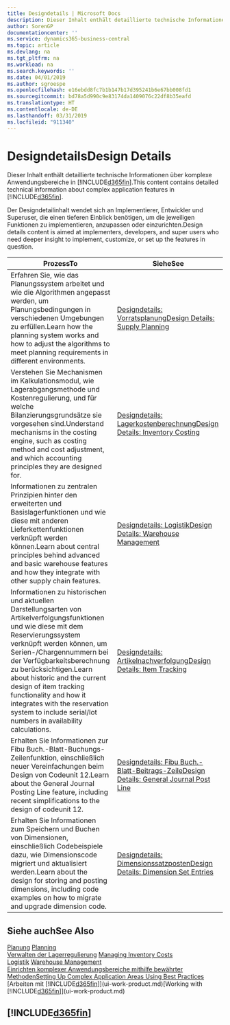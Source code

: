 ```yaml
---
title: Designdetails | Microsoft Docs
description: Dieser Inhalt enthält detaillierte technische Informationen über komplexe Anwendungsbereiche in  Business Central.
author: SorenGP
documentationcenter: ''
ms.service: dynamics365-business-central
ms.topic: article
ms.devlang: na
ms.tgt_pltfrm: na
ms.workload: na
ms.search.keywords: ''
ms.date: 04/01/2019
ms.author: sgroespe
ms.openlocfilehash: e16ebdd8fc7b1b147b17d395241b6e67bb008fd1
ms.sourcegitcommit: bd78a5d990c9e83174da1409076c22df8b35eafd
ms.translationtype: HT
ms.contentlocale: de-DE
ms.lasthandoff: 03/31/2019
ms.locfileid: "911340"
---
```

# <a name="design-details"></a><span data-ttu-id="487cd-103">Designdetails</span><span class="sxs-lookup"><span data-stu-id="487cd-103">Design Details</span></span>
<span data-ttu-id="487cd-104">Dieser Inhalt enthält detaillierte technische Informationen über komplexe Anwendungsbereiche in [!INCLUDE[d365fin](includes/d365fin_md.md)].</span><span class="sxs-lookup"><span data-stu-id="487cd-104">This content contains detailed technical information about complex application features in [!INCLUDE[d365fin](includes/d365fin_md.md)].</span></span>  

 <span data-ttu-id="487cd-105">Der Designdetailinhalt wendet sich an Implementierer, Entwickler und Superuser, die einen tieferen Einblick benötigen, um die jeweiligen Funktionen zu implementieren, anzupassen oder einzurichten.</span><span class="sxs-lookup"><span data-stu-id="487cd-105">Design details content is aimed at implementers, developers, and super users who need deeper insight to implement, customize, or set up the features in question.</span></span>  

|<span data-ttu-id="487cd-106">**Prozess**</span><span class="sxs-lookup"><span data-stu-id="487cd-106">**To**</span></span>|<span data-ttu-id="487cd-107">**Siehe**</span><span class="sxs-lookup"><span data-stu-id="487cd-107">**See**</span></span>|  
|------------|-------------|  
|<span data-ttu-id="487cd-108">Erfahren Sie, wie das Planungssystem arbeitet und wie die Algorithmen angepasst werden, um Planungsbedingungen in verschiedenen Umgebungen zu erfüllen.</span><span class="sxs-lookup"><span data-stu-id="487cd-108">Learn how the planning system works and how to adjust the algorithms to meet planning requirements in different environments.</span></span>|[<span data-ttu-id="487cd-109">Designdetails: Vorratsplanung</span><span class="sxs-lookup"><span data-stu-id="487cd-109">Design Details: Supply Planning</span></span>](design-details-supply-planning.md)|  
|<span data-ttu-id="487cd-110">Verstehen Sie Mechanismen im Kalkulationsmodul, wie Lagerabgangsmethode und Kostenregulierung, und für welche Bilanzierungsgrundsätze sie vorgesehen sind.</span><span class="sxs-lookup"><span data-stu-id="487cd-110">Understand mechanisms in the costing engine, such as costing method and cost adjustment, and which accounting principles they are designed for.</span></span>|[<span data-ttu-id="487cd-111">Designdetails: Lagerkostenberechnung</span><span class="sxs-lookup"><span data-stu-id="487cd-111">Design Details: Inventory Costing</span></span>](design-details-inventory-costing.md)|  
|<span data-ttu-id="487cd-112">Informationen zu zentralen Prinzipien hinter den erweiterten und Basislagerfunktionen und wie diese mit anderen Lieferkettenfunktionen verknüpft werden können.</span><span class="sxs-lookup"><span data-stu-id="487cd-112">Learn about central principles behind advanced and basic warehouse features and how they integrate with other supply chain features.</span></span>|[<span data-ttu-id="487cd-113">Designdetails: Logistik</span><span class="sxs-lookup"><span data-stu-id="487cd-113">Design Details: Warehouse Management</span></span>](design-details-warehouse-management.md)|  
|<span data-ttu-id="487cd-114">Informationen zu historischen und aktuellen Darstellungsarten von Artikelverfolgungsfunktionen und wie diese mit dem Reservierungssystem verknüpft werden können, um Serien-/Chargennummern bei der Verfügbarkeitsberechnung zu berücksichtigen.</span><span class="sxs-lookup"><span data-stu-id="487cd-114">Learn about historic and the current design of item tracking functionality and how it integrates with the reservation system to include serial/lot numbers in availability calculations.</span></span>|[<span data-ttu-id="487cd-115">Designdetails: Artikelnachverfolgung</span><span class="sxs-lookup"><span data-stu-id="487cd-115">Design Details: Item Tracking</span></span>](design-details-item-tracking.md)|  
|<span data-ttu-id="487cd-116">Erhalten Sie Informationen zur Fibu Buch.-Blatt-Buchungs-Zeilenfunktion, einschließlich neuer Vereinfachungen beim Design von Codeunit 12.</span><span class="sxs-lookup"><span data-stu-id="487cd-116">Learn about the General Journal Posting Line feature, including recent simplifications to the design of codeunit 12.</span></span>|[<span data-ttu-id="487cd-117">Designdetails: Fibu Buch.-Blatt-Beitrags-Zeile</span><span class="sxs-lookup"><span data-stu-id="487cd-117">Design Details: General Journal Post Line</span></span>](design-details-general-journal-post-line.md)|
|<span data-ttu-id="487cd-118">Erhalten Sie Informationen zum Speichern und Buchen von Dimensionen, einschließlich Codebeispiele dazu, wie Dimensionscode migriert und aktualisiert werden.</span><span class="sxs-lookup"><span data-stu-id="487cd-118">Learn about the design for storing and posting dimensions, including code examples on how to migrate and upgrade dimension code.</span></span>|[<span data-ttu-id="487cd-119">Designdetails: Dimensionssatzposten</span><span class="sxs-lookup"><span data-stu-id="487cd-119">Design Details: Dimension Set Entries</span></span>](design-details-dimension-set-entries.md)| 

## <a name="see-also"></a><span data-ttu-id="487cd-120">Siehe auch</span><span class="sxs-lookup"><span data-stu-id="487cd-120">See Also</span></span>  
 <span data-ttu-id="487cd-121">[Planung](production-planning.md) </span><span class="sxs-lookup"><span data-stu-id="487cd-121">[Planning](production-planning.md) </span></span>  
 <span data-ttu-id="487cd-122">[Verwalten der Lagerregulierung](finance-manage-inventory-costs.md) </span><span class="sxs-lookup"><span data-stu-id="487cd-122">[Managing Inventory Costs](finance-manage-inventory-costs.md) </span></span>  
 <span data-ttu-id="487cd-123">[Logistik](warehouse-manage-warehouse.md) </span><span class="sxs-lookup"><span data-stu-id="487cd-123">[Warehouse Management](warehouse-manage-warehouse.md) </span></span>  
 [<span data-ttu-id="487cd-124">Einrichten komplexer Anwendungsbereiche mithilfe bewährter Methoden</span><span class="sxs-lookup"><span data-stu-id="487cd-124">Setting Up Complex Application Areas Using Best Practices</span></span>](set-up-complex-application-areas-using-best-practices.md)  
 <span data-ttu-id="487cd-125">[Arbeiten mit [!INCLUDE[d365fin](includes/d365fin_md.md)]](ui-work-product.md)</span><span class="sxs-lookup"><span data-stu-id="487cd-125">[Working with [!INCLUDE[d365fin](includes/d365fin_md.md)]](ui-work-product.md)</span></span>

 ## [!INCLUDE[d365fin](includes/free_trial_md.md)]  
